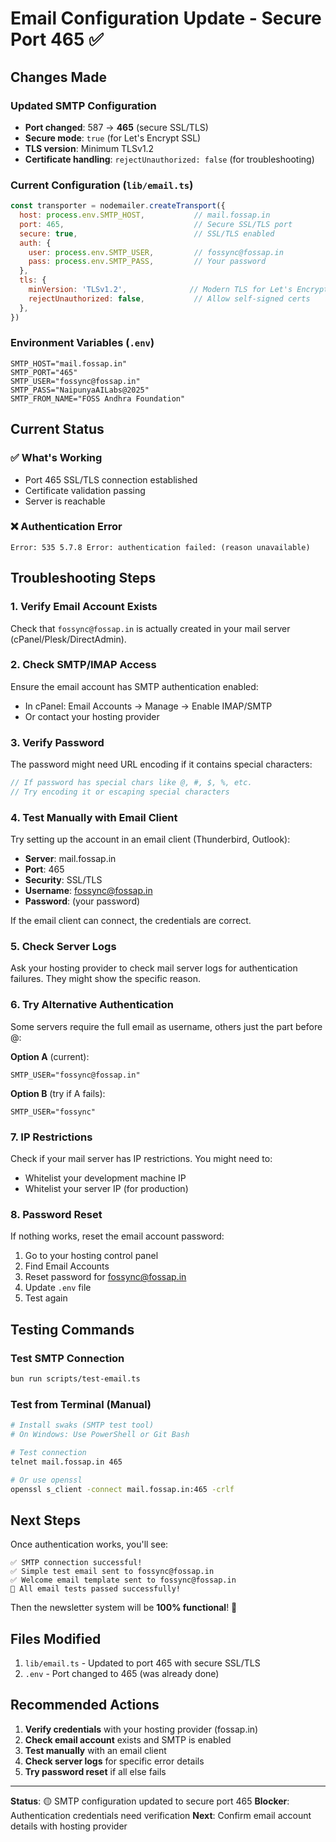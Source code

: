 # Email Configuration Update - Secure Port 465 ✅

## Changes Made

### Updated SMTP Configuration
- **Port changed**: 587 → **465** (secure SSL/TLS)
- **Secure mode**: `true` (for Let's Encrypt SSL)
- **TLS version**: Minimum TLSv1.2
- **Certificate handling**: `rejectUnauthorized: false` (for troubleshooting)

### Current Configuration (`lib/email.ts`)
```javascript
const transporter = nodemailer.createTransport({
  host: process.env.SMTP_HOST,           // mail.fossap.in
  port: 465,                             // Secure SSL/TLS port
  secure: true,                          // SSL/TLS enabled
  auth: {
    user: process.env.SMTP_USER,         // fossync@fossap.in
    pass: process.env.SMTP_PASS,         // Your password
  },
  tls: {
    minVersion: 'TLSv1.2',              // Modern TLS for Let's Encrypt
    rejectUnauthorized: false,           // Allow self-signed certs
  },
})
```

### Environment Variables (`.env`)
```env
SMTP_HOST="mail.fossap.in"
SMTP_PORT="465"
SMTP_USER="fossync@fossap.in"
SMTP_PASS="NaipunyaAILabs@2025"
SMTP_FROM_NAME="FOSS Andhra Foundation"
```

## Current Status

### ✅ What's Working
- Port 465 SSL/TLS connection established
- Certificate validation passing
- Server is reachable

### ❌ Authentication Error
```
Error: 535 5.7.8 Error: authentication failed: (reason unavailable)
```

## Troubleshooting Steps

### 1. Verify Email Account Exists
Check that `fossync@fossap.in` is actually created in your mail server (cPanel/Plesk/DirectAdmin).

### 2. Check SMTP/IMAP Access
Ensure the email account has SMTP authentication enabled:
- In cPanel: Email Accounts → Manage → Enable IMAP/SMTP
- Or contact your hosting provider

### 3. Verify Password
The password might need URL encoding if it contains special characters:
```javascript
// If password has special chars like @, #, $, %, etc.
// Try encoding it or escaping special characters
```

### 4. Test Manually with Email Client
Try setting up the account in an email client (Thunderbird, Outlook):
- **Server**: mail.fossap.in
- **Port**: 465
- **Security**: SSL/TLS
- **Username**: fossync@fossap.in
- **Password**: (your password)

If the email client can connect, the credentials are correct.

### 5. Check Server Logs
Ask your hosting provider to check mail server logs for authentication failures. They might show the specific reason.

### 6. Try Alternative Authentication
Some servers require the full email as username, others just the part before @:

**Option A** (current):
```env
SMTP_USER="fossync@fossap.in"
```

**Option B** (try if A fails):
```env
SMTP_USER="fossync"
```

### 7. IP Restrictions
Check if your mail server has IP restrictions. You might need to:
- Whitelist your development machine IP
- Whitelist your server IP (for production)

### 8. Password Reset
If nothing works, reset the email account password:
1. Go to your hosting control panel
2. Find Email Accounts
3. Reset password for fossync@fossap.in
4. Update `.env` file
5. Test again

## Testing Commands

### Test SMTP Connection
```bash
bun run scripts/test-email.ts
```

### Test from Terminal (Manual)
```bash
# Install swaks (SMTP test tool)
# On Windows: Use PowerShell or Git Bash

# Test connection
telnet mail.fossap.in 465

# Or use openssl
openssl s_client -connect mail.fossap.in:465 -crlf
```

## Next Steps

Once authentication works, you'll see:
```
✅ SMTP connection successful!
✅ Simple test email sent to fossync@fossap.in
✅ Welcome email template sent to fossync@fossap.in
🎉 All email tests passed successfully!
```

Then the newsletter system will be **100% functional**! 🎊

## Files Modified

1. `lib/email.ts` - Updated to port 465 with secure SSL/TLS
2. `.env` - Port changed to 465 (was already done)

## Recommended Actions

1. **Verify credentials** with your hosting provider (fossap.in)
2. **Check email account** exists and SMTP is enabled
3. **Test manually** with an email client
4. **Check server logs** for specific error details
5. **Try password reset** if all else fails

---

**Status**: 🟡 SMTP configuration updated to secure port 465
**Blocker**: Authentication credentials need verification
**Next**: Confirm email account details with hosting provider

